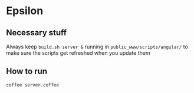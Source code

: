 # Epsilon

## Necessary stuff

Always keep `build.sh server &` running in `public_www/scripts/angular/`
to make sure the scripts get refreshed when you update them

## How to run

`coffee server.coffee`
